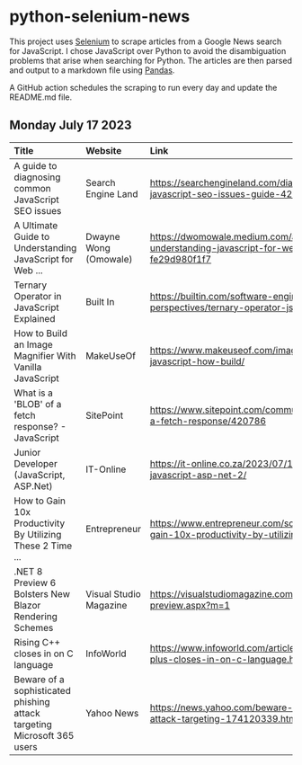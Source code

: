 # python-selenium-news

This project uses [Selenium](https://www.seleniumhq.org/) to scrape articles from a Google News search for JavaScript.
I chose JavaScript over Python to avoid the disambiguation problems that arise when searching for Python.
The articles are then parsed and output to a markdown file using [Pandas](https://pandas.pydata.org/).

A GitHub action schedules the scraping to run every day and update the README.md file.

## Monday July 17 2023


| Title                                                                   | Website                | Link                                                                                                       |
|:------------------------------------------------------------------------|:-----------------------|:-----------------------------------------------------------------------------------------------------------|
| A guide to diagnosing common JavaScript SEO issues                      | Search Engine Land     | https://searchengineland.com/diagnosing-common-javascript-seo-issues-guide-429178                          |
| A Ultimate Guide to Understanding JavaScript for Web ...                | Dwayne Wong (Omowale)  | https://dwomowale.medium.com/a-ultimate-guide-to-understanding-javascript-for-web-development-fe29d980f1f7 |
| Ternary Operator in JavaScript Explained                                | Built In               | https://builtin.com/software-engineering-perspectives/ternary-operator-js                                  |
| How to Build an Image Magnifier With Vanilla JavaScript                 | MakeUseOf              | https://www.makeuseof.com/image-magnifier-vanilla-javascript-how-build/                                    |
| What is a 'BLOB' of a fetch response? - JavaScript                      | SitePoint              | https://www.sitepoint.com/community/t/what-is-a-blob-of-a-fetch-response/420786                            |
| Junior Developer (JavaScript, ASP.Net)                                  | IT-Online              | https://it-online.co.za/2023/07/12/junior-developer-javascript-asp-net-2/                                  |
| How to Gain 10x Productivity By Utilizing These 2 Time ...              | Entrepreneur           | https://www.entrepreneur.com/science-technology/how-to-gain-10x-productivity-by-utilizing-these-2/455042   |
| .NET 8 Preview 6 Bolsters New Blazor Rendering Schemes                  | Visual Studio Magazine | https://visualstudiomagazine.com/articles/2023/07/11/blazor-preview.aspx?m=1                               |
| Rising C++ closes in on C language                                      | InfoWorld              | https://www.infoworld.com/article/3702350/rising-c-plus-plus-closes-in-on-c-language.html                  |
| Beware of a sophisticated phishing attack targeting Microsoft 365 users | Yahoo News             | https://news.yahoo.com/beware-sophisticated-phishing-attack-targeting-174120339.html                       |